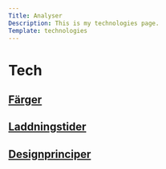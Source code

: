 ```yaml
---
Title: Analyser
Description: This is my technologies page.
Template: technologies
---
```

Tech
=================

<div class="box box1">
    <h2><a href="%base_url%?analysis/01_colors">Färger</a></h2>
</div>

<div class="box box2">
    <h2><a href="%base_url%?analysis/02_load">Laddningstider</a></h2>
</div>

<div class="box box3">
    <h2><a href="%base_url%?analysis/03_designprincip">Designprinciper</a></h2>
</div>
